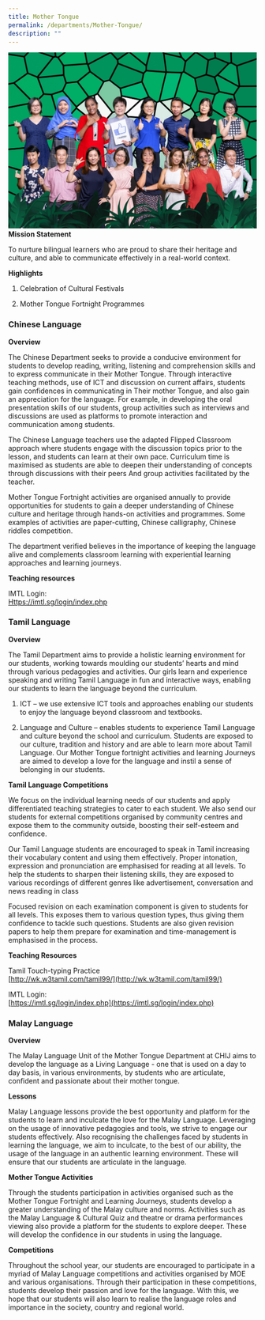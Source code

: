 ```yaml
---
title: Mother Tongue
permalink: /departments/Mother-Tongue/
description: ""
---
```

![](/images/MOTHER%20TONGUE.jpg)
 **Mission Statement**

  

To nurture bilingual learners who are proud to share their heritage and culture, and able to communicate effectively in a real-world context.

  
 **Highlights**

  

1) Celebration of Cultural Festivals

2) Mother Tongue Fortnight Programmes


### Chinese Language

**Overview**

The Chinese Department seeks to provide a conducive environment for students to develop reading, writing, listening and comprehension skills and to express communicate in their Mother Tongue. Through interactive teaching methods, use of ICT and discussion on current affairs, students gain confidences in communicating in Their mother Tongue, and also gain an appreciation for the language. For example, in developing the oral presentation skills of our students, group activities such as interviews and discussions are used as platforms to promote interaction and communication among students. 

The Chinese Language teachers use the adapted Flipped Classroom approach where students engage with the discussion topics prior to the lesson, and students can learn at their own pace. Curriculum time is maximised as students are able to deepen their understanding of concepts through discussions with their peers And group activities facilitated by the teacher.

Mother Tongue Fortnight activities are organised annually to provide opportunities for students to gain a deeper understanding of Chinese culture and heritage through hands-on activities and programmes. Some examples of activities are paper-cutting, Chinese calligraphy, Chinese riddles competition.

The department verified believes in the importance of keeping the language alive and complements classroom learning with experiential learning approaches and learning journeys.   

**Teaching resources**

IMTL Login:<br>
[Https://imtl.sg/login/index.php](https://imtl.sg/wp-login.php)

### Tamil Language

**Overview**

The Tamil Department aims to provide a holistic learning environment for our students, working towards moulding our students’ hearts and mind through various pedagogies and activities. Our girls learn and experience speaking and writing Tamil Language in fun and interactive ways, enabling our students to learn the language beyond the curriculum.

1. ICT – we use extensive ICT tools and approaches enabling our students to enjoy the language beyond classroom and textbooks. 

2. Language and Culture – enables students to experience Tamil Language and culture beyond the school and curriculum. Students are exposed to our culture, tradition and history and are able to learn more about Tamil Language. Our Mother Tongue fortnight activities and learning Journeys are aimed to develop a love for the language and instil a sense of belonging in our students.

**Tamil Language Competitions**

We focus on the individual learning needs of our students and apply differentiated teaching strategies to cater to each student. We also send our students for external competitions organised by community centres and expose them to the community outside, boosting their self-esteem and confidence.

Our Tamil Language students are encouraged to speak in Tamil increasing their vocabulary content and using them effectively. Proper intonation, expression and pronunciation are emphasised for reading at all levels. To help the students to sharpen their listening skills, they are exposed to various recordings of different genres like advertisement, conversation and news reading in class

Focused revision on each examination component is given to students for all levels. This exposes them to various question types, thus giving them confidence to tackle such questions. Students are also given revision papers to help them prepare for examination and time-management is emphasised in the process.

**Teaching Resources**

Tamil Touch-typing Practice<br>
[http://wk.w3tamil.com/tamil99/](http://wk.w3tamil.com/tamil99/)

IMTL Login:<br>
[https://imtl.sg/login/index.php](https://imtl.sg/login/index.php)

### Malay Language

**Overview**

The Malay Language Unit of the Mother Tongue Department at CHIJ aims to develop the language as a Living Language - one that is used on a day to day basis, in various environments, by students who are articulate, confident and passionate about their mother tongue. 

**Lessons**

Malay Language lessons provide the best opportunity and platform for the students to learn and inculcate the love for the Malay Language. Leveraging on the usage of innovative pedagogies and tools, we strive to engage our students effectively. Also recognising the challenges faced by students in learning the language, we aim to inculcate, to the best of our ability, the usage of the language in an authentic learning environment. These will ensure that our students are articulate in the language.

**Mother Tongue Activities**

Through the students participation in activities organised such as the Mother Tongue Fortnight and Learning Journeys, students develop a greater understanding of the Malay culture and norms. Activities such as the Malay Language & Cultural Quiz and theatre or drama performances viewing also provide a platform for the students to explore deeper. These will develop the confidence in our students in using the language.

**Competitions**

Throughout the school year, our students are encouraged to participate in a myriad of Malay Language competitions and activities organised by MOE and various organisations. Through their participation in these competitions, students develop their passion and love for the language. With this, we hope that our students will also learn to realise the language roles and importance in the society, country and regional world.